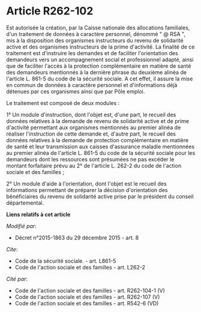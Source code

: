 # Article R262-102

Est autorisée la création, par la Caisse nationale des allocations familiales, d'un traitement de données à caractère
personnel, dénommé " @ RSA ", mis à la disposition des organismes instructeurs du revenu de solidarité active et des
organismes instructeurs de la prime d'activité. La finalité de ce traitement est d'instruire les demandes et de faciliter
l'orientation des demandeurs vers un accompagnement social et professionnel adapté, ainsi que de faciliter l'accès à la
protection complémentaire en matière de santé des demandeurs mentionnés à la dernière phrase du deuxième alinéa de l'article
L. 861-5 du code de la sécurité sociale. A cet effet, il assure la mise en commun de données à caractère personnel et
d'informations déjà détenues par ces organismes ainsi que par Pôle emploi. 

Le traitement est composé de deux modules : 

1° Un module d'instruction, dont l'objet est, d'une part, le recueil des données relatives à la demande de revenu de
solidarité active et de prime d'activité permettant aux organismes mentionnés au premier alinéa de réaliser l'instruction de
cette demande et, d'autre part, le recueil des données relatives à la demande de protection complémentaire en matière de
santé et leur transmission aux caisses d'assurance maladie mentionnées au premier alinéa de l'article L. 861-5 du code de la
sécurité sociale pour les demandeurs dont les ressources sont présumées ne pas excéder le montant forfaitaire prévu au 2° de
l'article L. 262-2 du code de l'action sociale et des familles ; 

2° Un module d'aide à l'orientation, dont l'objet est le recueil des informations permettant de préparer la décision
d'orientation des bénéficiaires du revenu de solidarité active prise par le président du conseil départemental.

**Liens relatifs à cet article**

_Modifié par_:

  - Décret n°2015-1863 du 29 décembre 2015 - art. 8

_Cite_:

  - Code de la sécurité sociale. - art. L861-5
  - Code de l'action sociale et des familles - art. L262-2

_Cité par_:

  - Code de l'action sociale et des familles - art. R262-104-1 (V)
  - Code de l'action sociale et des familles - art. R262-107 (V)
  - Code de l'action sociale et des familles - art. R542-6 (VD)

